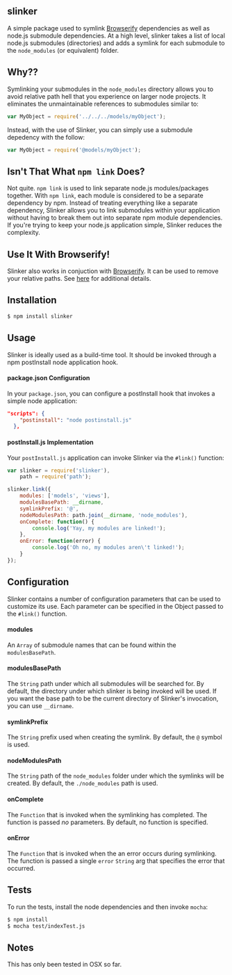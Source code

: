 ## slinker

A simple package used to symlink [Browserify](http://browserify.org/) dependencies as well as node.js submodule dependencies. At a high level, slinker takes a list of local node.js submodules (directories) and adds a symlink for each submodule to the `node_modules` (or equivalent) folder.

## Why??

Symlinking your submodules in the `node_modules` directory allows you to avoid relative path hell that you experience on larger node projects. It eliminates the unmaintainable references to submodules similar to:

```javascript
var MyObject = require('../../../models/myObject');
```

Instead, with the use of Slinker, you can simply use a submodule depedency with the follow:

```javascript
var MyObject = require('@models/myObject');
```

## Isn't That What `npm link` Does?

Not quite. `npm link` is used to link separate node.js modules/packages together. With `npm link`, each module is considered to be a separate dependency by npm. Instead of treating everything like a separate dependency, Slinker allows you to link submodules within your application without having to break them out into separate npm module dependencies. If you're trying to keep your node.js application simple, Slinker reduces the complexity.

## Use It With Browserify!

Slinker also works in conjuction with [Browserify](http://browserify.org/). It can be used to remove your relative paths. See  [here](https://github.com/substack/browserify-handbook#avoiding-) for additional details.

## Installation

```bash
$ npm install slinker
```

## Usage

Slinker is ideally used as a build-time tool. It should be invoked through a npm postInstall node application hook.

#### package.json Configuration

In your `package.json`, you can configure a postInstall hook that invokes a simple node application:

```json
"scripts": {
    "postinstall": "node postinstall.js"
  },
```

#### postInstall.js Implementation

Your `postInstall.js` application can invoke Slinker via the `#link()` function:

```javascript
var slinker = require('slinker'),
    path = require('path');

slinker.link({
	modules: ['models', 'views'],
	modulesBasePath: __dirname,
	symlinkPrefix: '@',
	nodeModulesPath: path.join(__dirname, 'node_modules'),
	onComplete: function() {
		console.log('Yay, my modules are linked!');
	},
	onError: function(error) {
		console.log('Oh no, my modules aren\'t linked!');
	}
});
```

## Configuration

Slinker contains a number of configuration parameters that can be used to customize its use. Each parameter can be specified in the Object passed to the `#link()` function.

#### modules

An `Array` of submodule names that can be found within the `modulesBasePath`.

#### modulesBasePath

The `String` path under which all submodules will be searched for. By default, the directory under which slinker is being invoked will be used. If you want the base path to be the current directory of Slinker's invocation, you can use `__dirname`.

#### symlinkPrefix

The `String` prefix used when creating the symlink. By default, the `@` symbol is used.

#### nodeModulesPath

The `String` path of the `node_modules` folder under which the symlinks will be created. By default, the `./node_modules` path is used.

#### onComplete

The `Function` that is invoked when the symlinking has completed. The function is passed _no_ parameters. By default, no function is specified.

#### onError

The `Function` that is invoked when the an error occurs during symlinking. The function is passed a single `error` `String` arg that specifies the error that occurred.

## Tests

To run the tests, install the node dependencies and then invoke `mocha`:

```bash
$ npm install
$ mocha test/indexTest.js
```

## Notes

This has only been tested in OSX so far.
